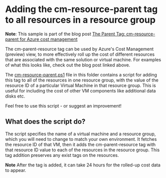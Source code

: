 # Adding the cm-resource-parent tag to all resources in a resource group 

**Note**: This sample is part of the blog post [The Parent Tag: cm-resource-parent for Azure cost management](https://techcommunity.microsoft.com/t5/itops-talk-blog/the-parent-tag-cm-resource-parent-for-azure-cost-management/ba-p/3727771?WT.mc_id=modinfra-84861-socuff)

The cm-parent-resource tag can be used by Azure's Cost Management (preview) view, to more effectively roll up the cost of different resources that are associated with the same solution or virtual machine. For examples of what this looks like, check out the blog post linked above. 

The [cm-resource-parent.ps1](cm-resource-parent.ps1) file in this folder contains a script for adding this tag to all of the resources in one resource group, with the value of the resource ID of a particular Virtual Machine in that resource group. This is useful for including the cost of other VM components like additional data disks etc.

Feel free to use this script - or suggest an improvement!

## What does the script do?

The script specifies the name of a virtual machine and a resource group, which you will need to change to match your own environment.
It fetches the resource ID of that VM, then it adds the cm-parent-resource tag with that resource ID value to each of the resources in the resource group.
This tag addition preserves any exist tags on the resources.

**Note** After the tag is added, it can take 24 hours for the rolled-up cost data to appear.  
